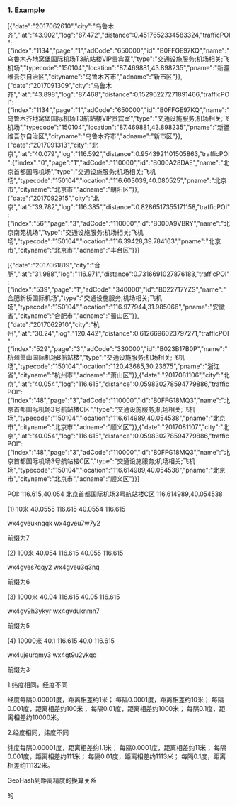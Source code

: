 

### 1. Example

[{"date":"2017062610","city":"乌鲁木齐","lat":"43.902","log":"87.472","distance":0.4517652334583324,"trafficPOI":{"index":"1134","page":"1","adCode":"650000","id":"B0FFGE97KQ","name":"乌鲁木齐地窝堡国际机场T3航站楼VIP贵宾室","type":"交通设施服务;机场相关;飞机场","typecode":"150104","location":"87.469881,43.898235","pname":"新疆维吾尔自治区","cityname":"乌鲁木齐市","adname":"新市区"}},{"date":"2017091309","city":"乌鲁木齐","lat":"43.898","log":"87.468","distance":0.15296227271891466,"trafficPOI":{"index":"1134","page":"1","adCode":"650000","id":"B0FFGE97KQ","name":"乌鲁木齐地窝堡国际机场T3航站楼VIP贵宾室","type":"交通设施服务;机场相关;飞机场","typecode":"150104","location":"87.469881,43.898235","pname":"新疆维吾尔自治区","cityname":"乌鲁木齐市","adname":"新市区"}},{"date":"2017091313","city":"北京","lat":"40.079","log":"116.592","distance":0.9543921101505863,"trafficPOI":{"index":"0","page":"1","adCode":"110000","id":"B000A28DAE","name":"北京首都国际机场","type":"交通设施服务;机场相关;飞机场","typecode":"150104","location":"116.603039,40.080525","pname":"北京市","cityname":"北京市","adname":"朝阳区"}},{"date":"2017092915","city":"北京","lat":"39.782","log":"116.385","distance":0.8286517355171158,"trafficPOI":{"index":"56","page":"3","adCode":"110000","id":"B000A9VBRY","name":"北京南苑机场","type":"交通设施服务;机场相关;飞机场","typecode":"150104","location":"116.39428,39.784163","pname":"北京市","cityname":"北京市","adname":"丰台区"}}]


[{"date":"2017061819","city":"合肥","lat":"31.988","log":"116.971","distance":0.7316691027876183,"trafficPOI":{"index":"539","page":"1","adCode":"340000","id":"B022717YZS","name":"合肥新桥国际机场","type":"交通设施服务;机场相关;飞机场","typecode":"150104","location":"116.977944,31.985066","pname":"安徽省","cityname":"合肥市","adname":"蜀山区"}},{"date":"2017062910","city":"杭州","lat":"30.24","log":"120.442","distance":0.6126696023797271,"trafficPOI":{"index":"529","page":"3","adCode":"330000","id":"B023B17B0P","name":"杭州萧山国际机场B航站楼","type":"交通设施服务;机场相关;飞机场","typecode":"150104","location":"120.43685,30.23675","pname":"浙江省","cityname":"杭州市","adname":"萧山区"}},{"date":"2017081106","city":"北京","lat":"40.054","log":"116.615","distance":0.059830278594779886,"trafficPOI":{"index":"48","page":"3","adCode":"110000","id":"B0FFG18MQ3","name":"北京首都国际机场3号航站楼C区","type":"交通设施服务;机场相关;飞机场","typecode":"150104","location":"116.614989,40.054538","pname":"北京市","cityname":"北京市","adname":"顺义区"}},{"date":"2017081107","city":"北京","lat":"40.054","log":"116.615","distance":0.059830278594779886,"trafficPOI":{"index":"48","page":"3","adCode":"110000","id":"B0FFG18MQ3","name":"北京首都国际机场3号航站楼C区","type":"交通设施服务;机场相关;飞机场","typecode":"150104","location":"116.614989,40.054538","pname":"北京市","cityname":"北京市","adname":"顺义区"}}]


POI: 116.615,40.054
北京首都国际机场3号航站楼C区 116.614989,40.054538


(1) 10米
40.0555 116.615
40.0554 116.615

wx4gveuknqqk
wx4gveu7w7y2

前缀为7

(2) 100米
40.054 116.615
40.055 116.615

wx4gves7qqy2
wx4gveu3q3nq

前缀为6

(3) 1000米
40.04 116.615
40.05 116.615

wx4gv9h3ykyr
wx4gvduknmn7

前缀为5

(4) 10000米
40.1 116.615
40.0 116.615

wx4ujeurqmy3
wx4gt9u2ykqq

前缀为3



1.纬度相同，经度不同

经度每隔0.00001度，距离相差约1米；
每隔0.0001度，距离相差约10米；
每隔0.001度，距离相差约100米；
每隔0.01度，距离相差约1000米；
每隔0.1度，距离相差约10000米。

2.经度相同，纬度不同

纬度每隔0.00001度，距离相差约1.1米；
每隔0.0001度，距离相差约11米；
每隔0.001度，距离相差约111米；
每隔0.01度，距离相差约1113米；
每隔0.1度，距离相差约11132米。


GeoHash到距离精度的换算关系




















































的
